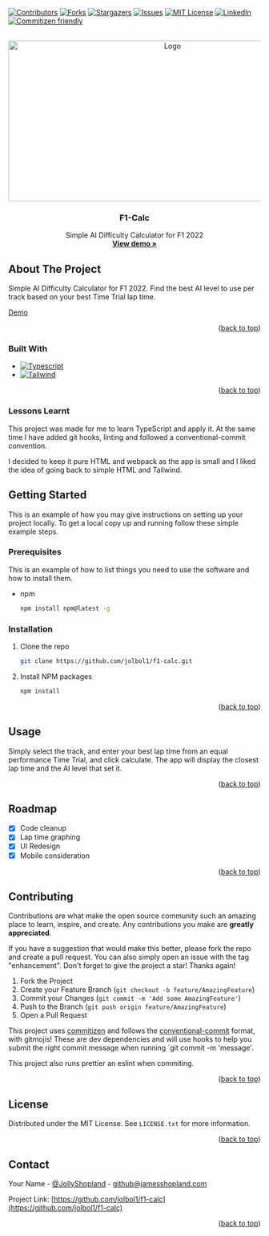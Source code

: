 [![Contributors][contributors-shield]][contributors-url]
[![Forks][forks-shield]][forks-url]
[![Stargazers][stars-shield]][stars-url]
[![Issues][issues-shield]][issues-url]
[![MIT License][license-shield]][license-url]
[![LinkedIn][linkedin-shield]][linkedin-url]
[![Commitizen friendly](https://img.shields.io/badge/commitizen-friendly-brightgreen.svg)](http://commitizen.github.io/cz-cli/)

<br />
<div align="center">
  <a href="https://github.com/jolbol1/f1-calc">
    <img src="https://i.imgur.com/Q7B6KpJ.png" alt="Logo" width="640" height="320">
  </a>

<h3 align="center">F1-Calc</h3>

  <p align="center">
    Simple AI Difficulty Calculator for F1 2022
    <br />
    <a href="https://jamesshopland.com/f1-calc/"><strong>View demo »</strong></a>
  </p>
</div>

## About The Project

Simple AI Difficulty Calculator for F1 2022. Find the best AI level to use per track based on your best Time Trial lap time.

[Demo](http://jamesshopland.com/f1-calc/)

<p align="right">(<a href="#top">back to top</a>)</p>

### Built With

- [![Typescript][typescript-badge]][typescript-url]
- [![Tailwind][tailwind-badge]][tailwind-url]

<p align="right">(<a href="#top">back to top</a>)</p>

### Lessons Learnt

This project was made for me to learn TypeScript and apply it. At the same time I have added git hooks, linting and followed a conventional-commit convention.

I decided to keep it pure HTML and webpack as the app is small and I liked the idea of going back to simple HTML and Tailwind.

<!-- GETTING STARTED -->

## Getting Started

This is an example of how you may give instructions on setting up your project locally.
To get a local copy up and running follow these simple example steps.

### Prerequisites

This is an example of how to list things you need to use the software and how to install them.

- npm
  ```sh
  npm install npm@latest -g
  ```

### Installation

1. Clone the repo
   ```sh
   git clone https://github.com/jolbol1/f1-calc.git
   ```
2. Install NPM packages
   ```sh
   npm install
   ```

<p align="right">(<a href="#top">back to top</a>)</p>

<!-- USAGE EXAMPLES -->

## Usage

Simply select the track, and enter your best lap time from an equal performance Time Trial, and click calculate. The app will display the closest lap time and the AI level that set it.

<p align="right">(<a href="#top">back to top</a>)</p>

<!-- ROADMAP -->

## Roadmap

- [x] Code cleanup
- [x] Lap time graphing
- [x] UI Redesign
- [x] Mobile consideration

<p align="right">(<a href="#top">back to top</a>)</p>

<!-- CONTRIBUTING -->

## Contributing

Contributions are what make the open source community such an amazing place to learn, inspire, and create. Any contributions you make are **greatly appreciated**.

If you have a suggestion that would make this better, please fork the repo and create a pull request. You can also simply open an issue with the tag "enhancement".
Don't forget to give the project a star! Thanks again!

1. Fork the Project
2. Create your Feature Branch (`git checkout -b feature/AmazingFeature`)
3. Commit your Changes (`git commit -m 'Add some AmazingFeature'`)
4. Push to the Branch (`git push origin feature/AmazingFeature`)
5. Open a Pull Request

This project uses [commitizen](https://github.com/commitizen/cz-cli) and follows the [conventional-commit](https://www.conventionalcommits.org/en/v1.0.0/) format, with gitmojis! These are dev dependencies and will use hooks to help you submit the right commit message when running `git commit -m 'message'.

This project also runs prettier an eslint when commiting.

<p align="right">(<a href="#top">back to top</a>)</p>

<!-- LICENSE -->

## License

Distributed under the MIT License. See `LICENSE.txt` for more information.

<p align="right">(<a href="#top">back to top</a>)</p>

<!-- CONTACT -->

## Contact

Your Name - [@JollyShopland](https://twitter.com/JollyShopland) - github@jamesshopland.com

Project Link: [https://github.com/jolbol1/f1-calc](https://github.com/jolbol1/f1-calc)

<p align="right">(<a href="#top">back to top</a>)</p>

<!-- MARKDOWN LINKS & IMAGES -->
<!-- https://www.markdownguide.org/basic-syntax/#reference-style-links -->

[contributors-shield]: https://img.shields.io/github/contributors/jolbol1/f1-calc.svg?style=for-the-badge
[contributors-url]: https://github.com/jolbol1/f1-calc/graphs/contributors
[forks-shield]: https://img.shields.io/github/forks/jolbol1/f1-calc.svg?style=for-the-badge
[forks-url]: https://github.com/jolbol1/f1-calc/network/members
[stars-shield]: https://img.shields.io/github/stars/jolbol1/f1-calc.svg?style=for-the-badge
[stars-url]: https://github.com/jolbol1/f1-calc/stargazers
[issues-shield]: https://img.shields.io/github/issues/jolbol1/f1-calc.svg?style=for-the-badge
[issues-url]: https://github.com/jolbol1/f1-calc/issues
[license-shield]: https://img.shields.io/github/license/jolbol1/f1-calc.svg?style=for-the-badge
[license-url]: https://github.com/jolbol1/f1-calc/blob/master/LICENSE.txt
[linkedin-shield]: https://img.shields.io/badge/-LinkedIn-black.svg?style=for-the-badge&logo=linkedin&colorB=555
[linkedin-url]: https://linkedin.com/in/james-shopland
[product-screenshot]: images/screenshot.png
[next.js]: https://img.shields.io/badge/next.js-000000?style=for-the-badge&logo=nextdotjs&logoColor=white
[next-url]: https://nextjs.org/
[react.js]: https://img.shields.io/badge/React-20232A?style=for-the-badge&logo=react&logoColor=61DAFB
[react-url]: https://reactjs.org/
[vue.js]: https://img.shields.io/badge/Vue.js-35495E?style=for-the-badge&logo=vuedotjs&logoColor=4FC08D
[vue-url]: https://vuejs.org/
[angular.io]: https://img.shields.io/badge/Angular-DD0031?style=for-the-badge&logo=angular&logoColor=white
[angular-url]: https://angular.io/
[svelte.dev]: https://img.shields.io/badge/Svelte-4A4A55?style=for-the-badge&logo=svelte&logoColor=FF3E00
[svelte-url]: https://svelte.dev/
[laravel.com]: https://img.shields.io/badge/Laravel-FF2D20?style=for-the-badge&logo=laravel&logoColor=white
[laravel-url]: https://laravel.com
[bootstrap.com]: https://img.shields.io/badge/Bootstrap-563D7C?style=for-the-badge&logo=bootstrap&logoColor=white
[bootstrap-url]: https://getbootstrap.com
[jquery.com]: https://img.shields.io/badge/jQuery-0769AD?style=for-the-badge&logo=jquery&logoColor=white
[jquery-url]: https://jquery.com
[typescript-badge]: https://img.shields.io/badge/typescript-%23007ACC.svg?style=for-the-badge&logo=typescript&logoColor=white
[typescript-url]: https://www.typescriptlang.org/
[tailwind-badge]: https://img.shields.io/badge/tailwindcss-%2338B2AC.svg?style=for-the-badge&logo=tailwind-css&logoColor=white
[tailwind-url]: https://tailwindcss.com/
